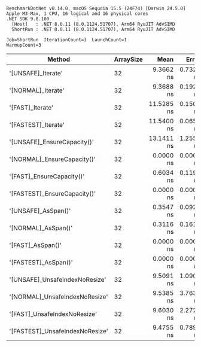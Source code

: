 ```

BenchmarkDotNet v0.14.0, macOS Sequoia 15.5 (24F74) [Darwin 24.5.0]
Apple M3 Max, 1 CPU, 16 logical and 16 physical cores
.NET SDK 9.0.100
  [Host]   : .NET 8.0.11 (8.0.1124.51707), Arm64 RyuJIT AdvSIMD
  ShortRun : .NET 8.0.11 (8.0.1124.51707), Arm64 RyuJIT AdvSIMD

Job=ShortRun  IterationCount=3  LaunchCount=1  
WarmupCount=3  

```
| Method                          | ArraySize | Mean       | Error     | StdDev    | Allocated |
|-------------------------------- |---------- |-----------:|----------:|----------:|----------:|
| &#39;[UNSAFE]_Iterate&#39;              | 32        |  9.3662 ns | 0.7328 ns | 0.0402 ns |         - |
| &#39;[NORMAL]_Iterate&#39;              | 32        |  9.3688 ns | 0.1929 ns | 0.0106 ns |         - |
| &#39;[FAST]_Iterate&#39;                | 32        | 11.5285 ns | 0.1507 ns | 0.0083 ns |         - |
| &#39;[FASTEST]_Iterate&#39;             | 32        | 11.5400 ns | 0.0659 ns | 0.0036 ns |         - |
| &#39;[UNSAFE]_EnsureCapacity()&#39;     | 32        | 13.1411 ns | 1.2559 ns | 0.0688 ns |         - |
| &#39;[NORMAL]_EnsureCapacity()&#39;     | 32        |  0.0000 ns | 0.0000 ns | 0.0000 ns |         - |
| &#39;[FAST]_EnsureCapacity()&#39;       | 32        |  0.6034 ns | 0.1194 ns | 0.0065 ns |         - |
| &#39;[FASTEST]_EnsureCapacity()&#39;    | 32        |  0.0000 ns | 0.0000 ns | 0.0000 ns |         - |
| &#39;[UNSAFE]_AsSpan()&#39;             | 32        |  0.3547 ns | 0.0927 ns | 0.0051 ns |         - |
| &#39;[NORMAL]_AsSpan()&#39;             | 32        |  0.3116 ns | 0.1619 ns | 0.0089 ns |         - |
| &#39;[FAST]_AsSpan()&#39;               | 32        |  0.0000 ns | 0.0000 ns | 0.0000 ns |         - |
| &#39;[FASTEST]_AsSpan()&#39;            | 32        |  0.0000 ns | 0.0000 ns | 0.0000 ns |         - |
| &#39;[UNSAFE]_UnsafeIndexNoResize&#39;  | 32        |  9.5091 ns | 1.0908 ns | 0.0598 ns |         - |
| &#39;[NORMAL]_UnsafeIndexNoResize&#39;  | 32        |  9.5385 ns | 3.7635 ns | 0.2063 ns |         - |
| &#39;[FAST]_UnsafeIndexNoResize&#39;    | 32        |  9.6030 ns | 2.2724 ns | 0.1246 ns |         - |
| &#39;[FASTEST]_UnsafeIndexNoResize&#39; | 32        |  9.4755 ns | 0.7898 ns | 0.0433 ns |         - |
